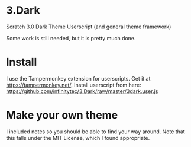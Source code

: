# 3.Dark
Scratch 3.0 Dark Theme Userscript (and general theme framework)

Some work is still needed, but it is pretty much done.

# Install
I use the Tampermonkey extension for userscripts. Get it at <https://tampermonkey.net/>.
Install userscript from here: <https://github.com/infinitytec/3.Dark/raw/master/3dark.user.js>

# Make your own theme
I included notes so you should be able to find your way around.
Note that this falls under the MIT License, which I found appropriate.
